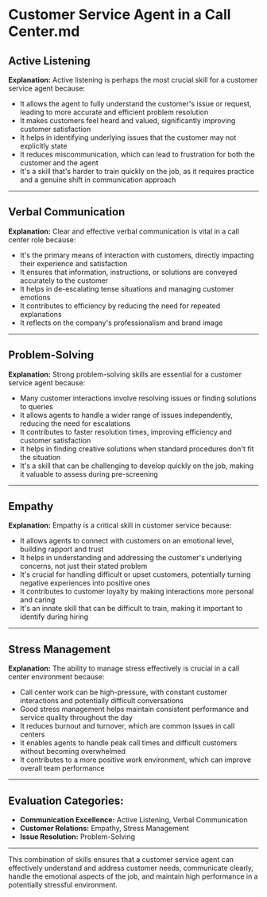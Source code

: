 # Customer Service Agent in a Call Center.md

## Active Listening
**Explanation:** Active listening is perhaps the most crucial skill for a customer service agent because:

- It allows the agent to fully understand the customer's issue or request, leading to more accurate and efficient problem resolution
- It makes customers feel heard and valued, significantly improving customer satisfaction
- It helps in identifying underlying issues that the customer may not explicitly state
- It reduces miscommunication, which can lead to frustration for both the customer and the agent
- It's a skill that's harder to train quickly on the job, as it requires practice and a genuine shift in communication approach

---

## Verbal Communication
**Explanation:** Clear and effective verbal communication is vital in a call center role because:

- It's the primary means of interaction with customers, directly impacting their experience and satisfaction
- It ensures that information, instructions, or solutions are conveyed accurately to the customer
- It helps in de-escalating tense situations and managing customer emotions
- It contributes to efficiency by reducing the need for repeated explanations
- It reflects on the company's professionalism and brand image

---

## Problem-Solving
**Explanation:** Strong problem-solving skills are essential for a customer service agent because:

- Many customer interactions involve resolving issues or finding solutions to queries
- It allows agents to handle a wider range of issues independently, reducing the need for escalations
- It contributes to faster resolution times, improving efficiency and customer satisfaction
- It helps in finding creative solutions when standard procedures don't fit the situation
- It's a skill that can be challenging to develop quickly on the job, making it valuable to assess during pre-screening

---

## Empathy
**Explanation:** Empathy is a critical skill in customer service because:

- It allows agents to connect with customers on an emotional level, building rapport and trust
- It helps in understanding and addressing the customer's underlying concerns, not just their stated problem
- It's crucial for handling difficult or upset customers, potentially turning negative experiences into positive ones
- It contributes to customer loyalty by making interactions more personal and caring
- It's an innate skill that can be difficult to train, making it important to identify during hiring

---

## Stress Management
**Explanation:** The ability to manage stress effectively is crucial in a call center environment because:

- Call center work can be high-pressure, with constant customer interactions and potentially difficult conversations
- Good stress management helps maintain consistent performance and service quality throughout the day
- It reduces burnout and turnover, which are common issues in call centers
- It enables agents to handle peak call times and difficult customers without becoming overwhelmed
- It contributes to a more positive work environment, which can improve overall team performance

---

## Evaluation Categories:

- **Communication Excellence:** Active Listening, Verbal Communication
- **Customer Relations:** Empathy, Stress Management
- **Issue Resolution:** Problem-Solving

---

This combination of skills ensures that a customer service agent can effectively understand and address customer needs, communicate clearly, handle the emotional aspects of the job, and maintain high performance in a potentially stressful environment.
